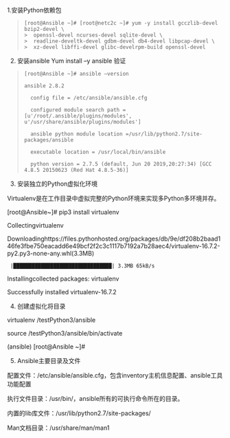 1.安装Python依赖包
>```
>[root@Ansible ~]# [root@netc2c ~]# yum -y install gcczlib-devel bzip2-devel \
> >  openssl-devel ncurses-devel sqlite-devel \
> >  readline-develtk-devel gdbm-devel db4-devel libpcap-devel \
> >  xz-devel libffi-devel glibc-develrpm-build openssl-devel
>```

2. 安装ansible
Yum install –y ansible
验证
>```
> [root@Ansible ~]# ansible –version
> 
> ansible 2.8.2
> 
>   config file = /etc/ansible/ansible.cfg
> 
>   configured module search path =[u'/root/.ansible/plugins/modules', u'/usr/share/ansible/plugins/modules']
> 
>   ansible python module location =/usr/lib/python2.7/site-packages/ansible
> 
>   executable location = /usr/local/bin/ansible
> 
>   python version = 2.7.5 (default, Jun 20 2019,20:27:34) [GCC 4.8.5 20150623 (Red Hat 4.8.5-36)]
> 
 

3. 安装独立的Python虚拟化环境

Virtualenv是在工作目录中虚拟完整的Python环境来实现多Python多环境并存。

[root@Ansible~]# pip3 install virtualenv

Collectingvirtualenv

  Downloadinghttps://files.pythonhosted.org/packages/db/9e/df208b2baad146fe3fbe750eacadd6e49bcf2f2c3c1117b7192a7b28aec4/virtualenv-16.7.2-py2.py3-none-any.whl(3.3MB)

     |████████████████████████████████| 3.3MB 65kB/s

Installingcollected packages: virtualenv

Successfully installed virtualenv-16.7.2

 

4. 创建虚拟化将目录

virtualenv /testPython3/ansible

source /testPython3/ansible/bin/activate

(ansible) [root@Ansible ~]#

 

5. Ansible主要目录及文件

配置文件：/etc/ansible/ansible.cfg，包含inventory主机信息配置、ansible工具功能配置

                       


执行文件目录：/usr/bin/，ansible所有的可执行命令所在的目录。



内置的lib库文件：/usr/lib/python2.7/site-packages/

Man文档目录：/usr/share/man/man1